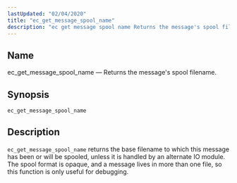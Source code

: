 ```yaml
---
lastUpdated: "02/04/2020"
title: "ec_get_message_spool_name"
description: "ec get message spool name Returns the message's spool filename ec get message spool name ec get message spool name returns the base filename to which this message has been or will be spooled unless it is handled by an alternate IO module The spool format is opaque and a..."
---
```


<a name="sieve.ref.ec_get_message_spool_name"></a> 
## Name

ec_get_message_spool_name — Returns the message's spool filename.

## Synopsis

`ec_get_message_spool_name`

<a name="idp29794528"></a> 
## Description

`ec_get_message_spool_name` returns the base filename to which this message has been or will be spooled, unless it is handled by an alternate IO module. The spool format is opaque, and a message lives in more than one file, so this function is only useful for debugging.
